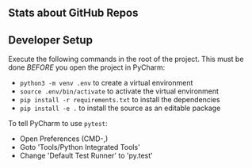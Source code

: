 ## Stats about GitHub Repos


## Developer Setup

Execute the following commands in the root of the project.  This must be done *BEFORE* you open the project in PyCharm:

* `python3 -m venv .env` to create a virtual environment
* `source .env/bin/activate` to activate the virtual environment
* `pip install -r requirements.txt` to install the dependencies
* `pip install -e .` to install the source as an editable package

To tell PyCharm to use `pytest`:

* Open Preferences (CMD-,)
* Goto 'Tools/Python Integrated Tools'
* Change 'Default Test Runner' to 'py.test'
